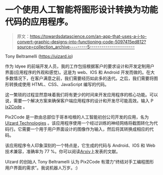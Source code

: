 # 一个使用人工智能将图形设计转换为功能代码的应用程序。

> 原文：<https://towardsdatascience.com/an-app-that-uses-a-i-to-convert-graphic-designs-into-functioning-code-5097415ed812?source=collection_archive---------5----------------------->

Tony Beltramelli (https://uizard.io)

作为 Idyee 的前端开发人员，我的工作包括根据客户的要求设计和开发定制用户界面(应用程序的外观和感觉)。这是为 web、IOS 和 Android 开发而做的。在大多数情况下，在客户满意之前，我们需要经历如此多的迭代。之后，我们需要将图形转换成使用 HTML、CSS、JavaScript 编写的代码。

这一繁琐的过程显然意味着我们将有更少的时间来开发应用程序的核心功能。可以说，需要一个解决方案来确保客户端应用程序的设计和开发尽可能高效。输入 P [ix2Code](https://github.com/tonybeltramelli/pix2code) 。

Pix2Code 是一款由总部位于哥本哈根的人工智能初创公司开发的应用，名为 [UIzard Technologies](https://uizard.io/research#pix2code) 。该应用程序使用一个经过训练的神经网络将截图转化为代码行。它需要一个用于用户界面设计的图像作为输入，然后将其转换成相应的代码。

该应用程序令人印象深刻的一个特点是，它生成的代码与 Android、IOS 和 Web 技术兼容，准确率为 77 %。你可以阅读[Arxiv](https://arxiv.org/pdf/1705.07962.pdf)上发表的文献。

UIzard 的创始人 Tony Beltramelli 认为 Pix2Code 有潜力“终结对手工编程图形用户界面的需求”。我说机器人万岁。:)